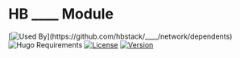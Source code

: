 # HB ____ Module

[![Used By](https://img.shields.io/badge/dynamic/json?color=success&label=used+by&query=repositories_humanize&logo=hugo&style=flat-square&url=https://api.razonyang.com/v1/github/dependents/hbstack/____)](https://github.com/hbstack/____/network/dependents)
![Hugo Requirements](https://img.shields.io/badge/dynamic/json?color=important&label=requirements&query=requirements&logo=hugo&style=flat-square&url=https://api.razonyang.com/v1/hugo/modules/github.com/hbstack/____)
[![License](https://img.shields.io/github/license/hbstack/____?style=flat-square)](https://github.com/hbstack/____/blob/main/LICENSE)
[![Version](https://img.shields.io/github/v/tag/hbstack/____?label=version&style=flat-square)](https://github.com/hbstack/____/tags)
